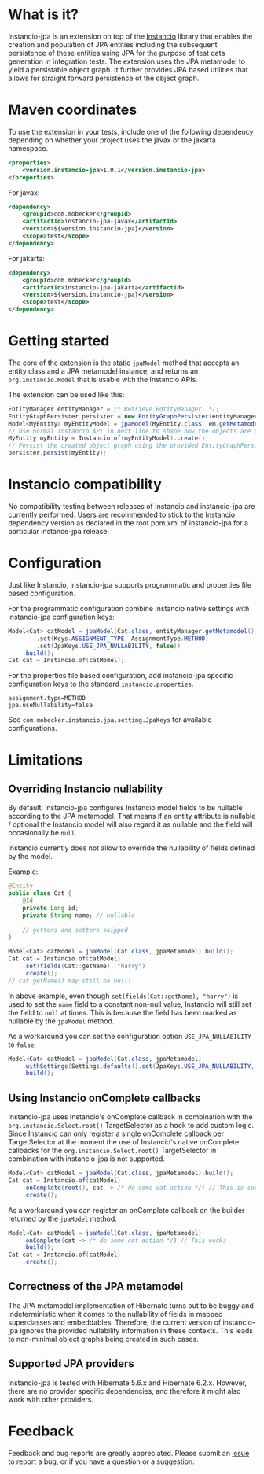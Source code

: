 # What is it?

Instancio-jpa is an extension on top of the [Instancio](https://github.com/instancio/instancio) library that enables 
the creation and population of JPA entities including the subsequent persistence of these entities using JPA for the 
purpose of test data generation in integration tests. The extension uses the JPA metamodel to yield a persistable 
object graph. It further provides JPA based utilities that allows for straight forward persistence of the object graph.

# Maven coordinates

To use the extension in your tests, include one of the following dependency depending on whether your project uses
the javax or the jakarta namespace.

```xml
<properties>
    <version.instancio-jpa>1.0.1</version.instancio-jpa>
</properties>
```

For javax:
```xml
<dependency>
    <groupId>com.mobecker</groupId>
    <artifactId>instancio-jpa-javax</artifactId>
    <version>${version.instancio-jpa}</version>
    <scope>test</scope>
</dependency>
```

For jakarta:
```xml
<dependency>
    <groupId>com.mobecker</groupId>
    <artifactId>instancio-jpa-jakarta</artifactId>
    <version>${version.instancio-jpa}</version>
    <scope>test</scope>
</dependency>
```

# Getting started

The core of the extension is the static `jpaModel` method that accepts an entity class and a JPA metamodel instance, and
returns an `org.instancio.Model` that is usable with the Instancio APIs.

The extension can be used like this:

```java
EntityManager entityManager = /* Retrieve EntityManager. */;
EntityGraphPersister persister = new EntityGraphPersister(entityManager);
Model<MyEntity> myEntityModel = jpaModel(MyEntity.class, em.getMetamodel()).build();
// Use normal Instancio API in next line to shape how the objects are populated.
MyEntity myEntity = Instancio.of(myEntityModel).create();
// Persist the created object graph using the provided EntityGraphPersister.
persister.persist(myEntity);
```

# Instancio compatibility

No compatibility testing between releases of Instancio and instancio-jpa are currently performed. Users are 
recommended to stick to the Instancio dependency version as declared in the root pom.xml of instancio-jpa for a 
particular instance-jpa release.

# Configuration

Just like Instancio, instancio-jpa supports programmatic and properties file based configuration.

For the programmatic configuration combine Instancio native settings with instancio-jpa configuration keys:
```java
Model<Cat> catModel = jpaModel(Cat.class, entityManager.getMetamodel()).withSettings(Settings.defaults()
        .set(Keys.ASSIGNMENT_TYPE, AssignmentType.METHOD)
        .set(JpaKeys.USE_JPA_NULLABILITY, false))
    .build();
Cat cat = Instancio.of(catModel);
```

For the properties file based configuration, add instancio-jpa specific configuration keys to the standard
`instancio.properties`.
```properties
assignment.type=METHOD
jpa.useNullability=false
```

See `com.mobecker.instancio.jpa.setting.JpaKeys` for available configurations.

# Limitations

## Overriding Instancio nullability 

By default, instancio-jpa configures Instancio model fields to be nullable according to the JPA metamodel. That means
if an entity attribute is nullable / optional the Instancio model will also regard it as nullable and the field will
occasionally be `null`.

Instancio currently does not allow to override the nullability of fields defined by the model.

Example:
```java
@Entity
public class Cat {
    @Id
    private Long id;
    private String name; // nullable
    
    // getters and setters skipped
}

Model<Cat> catModel = jpaModel(Cat.class, jpaMetamodel).build();
Cat cat = Instancio.of(catModel)
    .set(fields(Cat::getName), "harry")
    .create();
// cat.getName() may still be null!
```

In above example, even though `set(fields(Cat::getName), "harry")` is used to set the `name` field to a constant 
non-null value, Instancio will still set the field to `null` at times. This is because the field has been marked as 
nullable by the `jpaModel` method.

As a workaround you can set the configuration option `USE_JPA_NULLABILITY` to `false`:
```java
Model<Cat> catModel = jpaModel(Cat.class, jpaMetamodel)
    .withSettings(Settings.defaults().set(JpaKeys.USE_JPA_NULLABILITY, false))
    .build();
```

## Using Instancio onComplete callbacks

Instancio-jpa uses Instancio's onComplete callback in combination with the `org.instancio.Select.root()` TargetSelector 
as a hook to add custom logic. 
Since Instancio can only register a single onComplete callback per TargetSelector at the moment the use of Instancio's 
native onComplete callbacks for the `org.instancio.Select.root()` TargetSelector in combination with instancio-jpa is 
not supported.
```java
Model<Cat> catModel = jpaModel(Cat.class, jpaMetamodel).build();
Cat cat = Instancio.of(catModel)
    .onComplete(root(), cat -> /* do some cat action */) // This is currently not supported!
    .create();
```
As a workaround you can register an onComplete callback on the builder returned by the `jpaModel` method.
```java
Model<Cat> catModel = jpaModel(Cat.class, jpaMetamodel)
    .onComplete(cat -> /* do some cat action */) // This works
    .build();
Cat cat = Instancio.of(catModel)
    .create();
```

## Correctness of the JPA metamodel

The JPA metamodel implementation of Hibernate turns out to be buggy and indeterministic when it comes to the nullability
of fields in mapped superclasses and embeddables. Therefore, the current version of instancio-jpa ignores the 
provided nullability information in these contexts. This leads to non-minimal object graphs being created in such cases.

## Supported JPA providers

Instancio-jpa is tested with Hibernate 5.6.x and Hibernate 6.2.x. However, there are no provider specific dependencies, 
and therefore it might also work with other providers.

# Feedback

Feedback and bug reports are greatly appreciated. Please submit an 
[issue](https://github.com/Mobe91/instancio-jpa/issues) to report a bug, or if you have a question or a suggestion.
